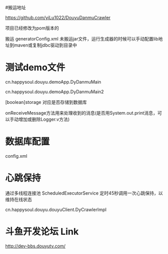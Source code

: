 #搬运地址

https://github.com/yiLu1022/DouyuDanmuCrawler

项目已经修改为pom版本的

搬运 generatorConfig.xml 未搬运jar文件，运行生成器的时候可以手动配置lib地址到maven或复制jdbc驱动到目录中

# 测试demo文件

cn.happysoul.douyu.demoApp.DyDanmuMain

cn.happysoul.douyu.demoApp.DyDanmuMain2

[boolean]storage 对应是否存储到数据库

onReceiveMessage方法用来处理收到的消息(是否用System.out.print消息，可以手动增加或删除Logger.v方法)


# 数据库配置
config.xml

# 心跳保持

通过多线程连接池 ScheduledExecutorService 定时45秒调用一次心跳保持，以维持在线状态

cn.happysoul.douyu.douyuClient.DyCrawlerImpl 

# 斗鱼开发论坛 Link

http://dev-bbs.douyutv.com/